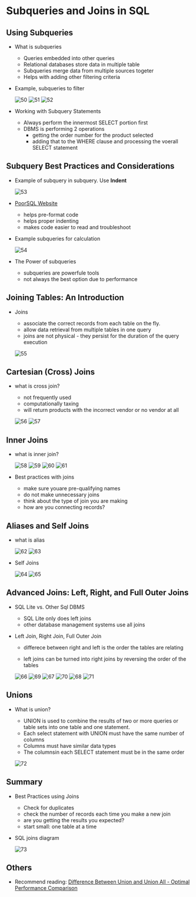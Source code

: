 # Subqueries and Joins in SQL

## Using Subqueries
- What is subqueries
    - Queries embedded into other queries
    - Relational databases store data in multiple table
    - Subqueries merge data from multiple sources togeter
    - Helps with adding other filtering criteria

- Example, subqueries to filter

    ![50](https://raw.githubusercontent.com/suereey/Coursera_SQL_LeiLearning/main/screenshot/50_subquery.png)
    ![51](https://raw.githubusercontent.com/suereey/Coursera_SQL_LeiLearning/main/screenshot/51_subquery.png)
    ![52](https://raw.githubusercontent.com/suereey/Coursera_SQL_LeiLearning/main/screenshot/52_subquery.png)

- Working with Subquery Statements
    - Always perform the innermost SELECT portion first
    - DBMS is performing 2 operations
        - getting the order number for the product selected
        - adding that to the WHERE clause and processing the voerall SELECT statement

## Subquery Best Practices and Considerations
- Example of subquery in subquery. Use **Indent**

    ![53]()

- [PoorSQL Website](https://poorsql.com/)
    - helps pre-format code
    - helps proper indenting
    - makes code easier to read and troubleshoot

- Example subqueries for calculation

    ![54](https://raw.githubusercontent.com/suereey/Coursera_SQL_LeiLearning/main/screenshot/54_subquery.png)

- The Power of subqueries
    - subqueries are powerfule tools
    - not always the best option due to performance

## Joining Tables: An Introduction
- Joins
    - associate the correct records from each table on the fly.
    - allow data retrieval from multiple tables in one query
    - joins are not physical - they persist for the duration of the query execution

    ![55](https://raw.githubusercontent.com/suereey/Coursera_SQL_LeiLearning/main/screenshot/55_join.png)

## Cartesian (Cross) Joins
- what is cross join?
    - not frequently used
    - computationally taxing
    - will return products with the incorrect vendor or no vendor at all

    ![56](https://raw.githubusercontent.com/suereey/Coursera_SQL_LeiLearning/main/screenshot/56_cartesian%20join.png)
    ![57](https://raw.githubusercontent.com/suereey/Coursera_SQL_LeiLearning/main/screenshot/57_cartesian%20join.png)


## Inner Joins
- what is inner join?

    ![58](https://raw.githubusercontent.com/suereey/Coursera_SQL_LeiLearning/main/screenshot/58_innerjoin.png)
    ![59](https://raw.githubusercontent.com/suereey/Coursera_SQL_LeiLearning/main/screenshot/59_innerjoin.png)
    ![60](https://raw.githubusercontent.com/suereey/Coursera_SQL_LeiLearning/main/screenshot/60_innerjoin.png)
    ![61](https://raw.githubusercontent.com/suereey/Coursera_SQL_LeiLearning/main/screenshot/61_innerjoin.png)

- Best practices with joins
    - make sure youare pre-qualifying names
    - do not make unnecessary joins
    - think about the type of join you are making
    - how are you connecting records?

## Aliases and Self Joins
- what is alias

    ![62](https://raw.githubusercontent.com/suereey/Coursera_SQL_LeiLearning/main/screenshot/62_alias.png)
    ![63](https://raw.githubusercontent.com/suereey/Coursera_SQL_LeiLearning/main/screenshot/63_alias.png)

- Self Joins

    ![64](https://raw.githubusercontent.com/suereey/Coursera_SQL_LeiLearning/main/screenshot/64_selfjoin.png)
    ![65](https://raw.githubusercontent.com/suereey/Coursera_SQL_LeiLearning/main/screenshot/65_selfjoin.png)

## Advanced Joins: Left, Right, and Full Outer Joins
- SQL Lite vs. Other Sql DBMS
    - SQL Lite only does left joins
    - other database management systems use all joins

- Left Join, Right Join, Full Outer Join
    - differece between right and left is the order the tables are relating

    - left joins can be turned into right joins by reversing the order of the tables

    ![66](https://raw.githubusercontent.com/suereey/Coursera_SQL_LeiLearning/main/screenshot/66_leftjoin.png)
    ![69](https://raw.githubusercontent.com/suereey/Coursera_SQL_LeiLearning/main/screenshot/69_leftjoin.png)
    ![67](https://raw.githubusercontent.com/suereey/Coursera_SQL_LeiLearning/main/screenshot/67_rightjoin.png)
    ![70](https://raw.githubusercontent.com/suereey/Coursera_SQL_LeiLearning/main/screenshot/70_rightjoin.png)
    ![68](https://raw.githubusercontent.com/suereey/Coursera_SQL_LeiLearning/main/screenshot/68_fulljoin.png)
    ![71](https://raw.githubusercontent.com/suereey/Coursera_SQL_LeiLearning/main/screenshot/71_fulljoin.png)


## Unions
- What is union?
    - UNION is used to combine the results of two or more queries or table sets into one table and one statement.
    - Each select statement with UNION must have the same number of columns
    - Columns must have similar data types
    - The columnsin each SELECT statement must be in the same order

    ![72](https://raw.githubusercontent.com/suereey/Coursera_SQL_LeiLearning/main/screenshot/72_union.png)

## Summary
- Best Practices using Joins
    - Check for duplicates
    - check the number of records each time you make a new join
    - are you getting the results you expected?
    - start small: one table at a time

- SQL joins diagram

    ![73](https://raw.githubusercontent.com/suereey/Coursera_SQL_LeiLearning/main/screenshot/73_sqljoins.png)


## Others
- Recommend reading: 
[Difference Between Union and Union All - Optimal Performance Comparison](https://blog.sqlauthority.com/2009/03/11/sql-server-difference-between-union-vs-union-all-optimal-performance-comparison/)